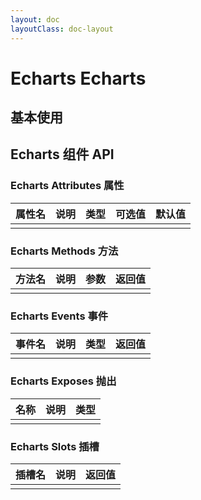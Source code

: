 ```yaml
---
layout: doc
layoutClass: doc-layout
---
```


# Echarts Echarts

## 基本使用

<preview path="../demos/echarts/echarts-1.vue" title="基本使用" description=" "></preview>

## Echarts 组件 API

### Echarts Attributes 属性

| 属性名 | 说明 | 类型 | 可选值 | 默认值 |
| ------ | ---- | ---- | ------ | ------ |
|        |      |      |        |        |

### Echarts Methods 方法

| 方法名 | 说明 | 参数 | 返回值 |
| ------ | ---- | ---- | ------ |
|        |      |      |        |

### Echarts Events 事件

| 事件名 | 说明 | 类型 | 返回值 |
| ------ | ---- | ---- | ------ |
|        |      |      |        |

### Echarts Exposes 抛出

| 名称 | 说明 | 类型 |
| ---- | ---- | ---- |
|      |      |      |

### Echarts Slots 插槽

| 插槽名 | 说明 | 返回值 |
| ------ | ---- | ------ |
|        |      |        |
